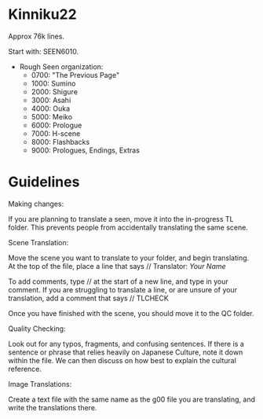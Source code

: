 Kinniku22
=

Approx 76k lines.

Start with: SEEN6010.
* Rough Seen organization:
  * 0700: "The Previous Page"
  * 1000: Sumino
  * 2000: Shigure
  * 3000: Asahi
  * 4000: Ouka
  * 5000: Meiko
  * 6000: Prologue
  * 7000: H-scene
  * 8000: Flashbacks
  * 9000: Prologues, Endings, Extras


Guidelines
=

Making changes:

If you are planning to translate a seen, move it into the in-progress TL folder. This prevents people from accidentally translating the same scene.



Scene Translation:

Move the scene you want to translate to your folder, and begin translating. At the top of the file, place a line that says
// Translator: *Your Name*

To add comments, type // at the start of a new line, and type in your comment.
If you are struggling to translate a line, or are unsure of your translation, add a comment that says
// TLCHECK

Once you have finished with the scene, you should move it to the QC folder.



Quality Checking:

Look out for any typos, fragments, and confusing sentences. If there is a sentence or phrase that relies heavily on Japanese Culture, note it down within the file. We can then discuss on how best to explain the cultural reference.




Image Translations:

Create a text file with the same name as the g00 file you are translating, and write the translations there.
